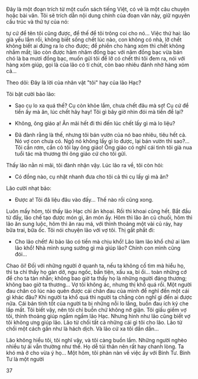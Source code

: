 Đây là một đoạn trích từ một cuốn sách tiếng Việt, có vẻ là một câu chuyện hoặc bài văn. Tôi sẽ trích dẫn nội dung chính của đoạn văn này, giữ nguyên cấu trúc và thứ tự của nó:

tự cứ để tên tôi cũng được, để thế để tôi trông coi cho nó... Việc thứ hai: lão già yếu lắm rồi, không biết sống chết lúc nào, con không có nhà, lỡ chết không biết ai đứng ra lo cho được; để phiền cho hàng xóm thì chết không nhắm mắt; lão còn được hăm nhăm đồng bạc với năm đồng bạc vừa bán chó là ba mươi đồng bạc, muốn gửi tôi để lỡ có chết thì tôi đem ra, nói với hàng xóm giúp, gọi là của lão có tí chút, còn bao nhiêu đánh nhờ hàng xóm cả...

Theo dõi: Đây là lời của nhân vật "tôi" hay của lão Hạc?

Tôi bật cười bảo lão:

- Sao cụ lo xa quá thế? Cụ còn khỏe lắm, chưa chết đâu mà sợ! Cụ cứ để tiền ấy mà ăn, lúc chết hãy hay! Tôi gì bây giờ nhìn đói mà tiền để lại?

- Không, ông giáo ạ! Ăn mãi hết đi thì đến lúc chết lấy gì mà lo liệu?

- Đã đành rằng là thế, nhưng tôi bán vườn của nó bao nhiêu, tiêu hết cả. Nó vợ con chưa có. Ngộ nó không lấy gì lo được, lại bán vườn thì sao?... Tôi cần rơm, cần cỏ tôi lạy ông giáo! Ông giáo có nghĩ cái tình tôi già nua tuổi tác mà thương thì ông giáo cứ cho tôi gửi.

Thấy lão nằn nì mãi, tôi đành nhận vậy. Lúc lão ra về, tôi còn hỏi:

- Có đồng nào, cụ nhặt nhanh đưa cho tôi cả thì cụ lấy gì mà ăn?

Lão cười nhạt bảo:

- Được a! Tôi đã liệu đâu vào đấy... Thế nào rồi cũng xong.

Luôn mấy hôm, tôi thấy lão Hạc chỉ ăn khoai. Rồi thì khoai cũng hết. Bắt đầu từ đấy, lão chế tạo được món gì, ăn món ấy. Hôm thì lão ăn củ chuối, hôm thì lão ăn sung luộc, hôm thì ăn rau má, với thỉnh thoảng một vài củ ráy, hay bữa trai, bữa ốc. Tôi nói chuyện lão với vợ tôi. Thị gắt phắt đi:

- Cho lão chết! Ai bảo lão có tiền mà chịu khổ! Lão làm lão khổ chứ ai làm lão khổ! Nhà mình sụng sướng gì mà giúp lão? Chính con mình cũng đói...

Chao ôi! Đối với những người ở quanh ta, nếu ta không cố tìm mà hiểu họ, thì ta chỉ thấy họ gàn dở, ngu ngốc, bần tiện, xấu xa, bỉ ổi... toàn những cớ để cho ta tàn nhẫn; không bao giờ ta thấy họ là những người đáng thương; không bao giờ ta thương... Vợ tôi không ác, nhưng thị khổ quá rồi. Một người đau chân có lúc nào quên được cái chân đau của mình để nghĩ đến một cái gì khác đâu? Khi người ta khổ quá thì người ta chẳng còn nghĩ gì đến ai được nữa. Cái bản tính tốt của người ta bị những nỗi lo lắng, buồn đau ích kỷ che lấp mất. Tôi biết vậy, nên tôi chỉ buồn chứ không nỡ giận. Tôi giấu giếm vợ tôi, thỉnh thoảng giúp ngầm ngầm lão Hạc. Nhưng hình như lão cũng biết vợ tôi không ưng giúp lão. Lão từ chối tất cả những cái gì tôi cho lão. Lão từ chối một cách gần như là hách dịch. Và lão cứ xa tôi dần dần...

Lão không hiểu tôi, tôi nghĩ vậy, và tôi càng buồn lắm. Những người nghèo nhiều tự ái vẫn thường như thế. Họ dễ tủi thân nên rất hay chanh lòng. Ta khó mà ở cho vừa ý họ... Một hôm, tôi phàn nàn về việc ấy với Binh Tư. Binh Tư là một người

37